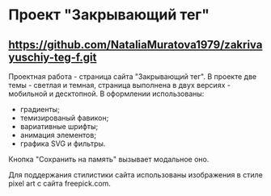# Проект "Закрывающий тег"
## https://github.com/NataliaMuratova1979/zakrivayuschiy-teg-f.git
Проектная работа - страница сайта "Закрывающий тег".
В проекте две темы - светлая и темная, страница выполнена в двух версиях - мобильной и десктопной.
В оформлении использованы:
- градиенты;
- темизированый фавикон;
- вариативные шрифты;
- анимация элементов;
- графика SVG и фильтры.
  
Кнопка "Сохранить на память" вызывает модальное оно. 

Для поддержания стилистики сайта использованы изображения в стиле pixel art с сайта freepick.com. 
